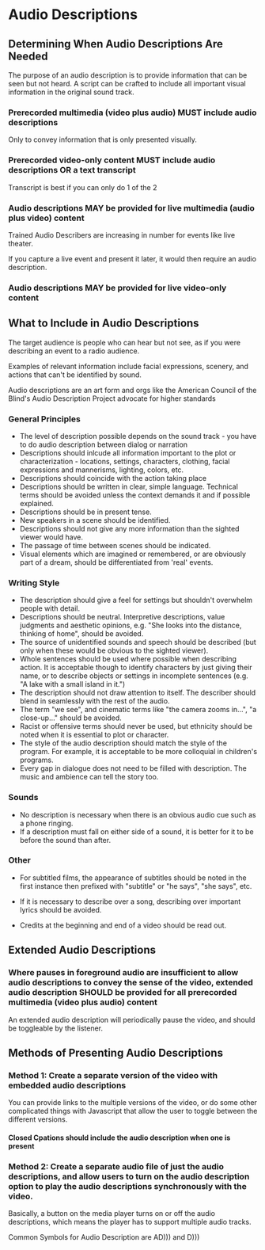 # Audio Descriptions

## Determining When Audio Descriptions Are Needed

The purpose of an audio description is to provide information that can be seen but not heard. A script can be crafted to include all important visual information in the original sound track.

### Prerecorded multimedia (video plus audio) MUST include audio descriptions

Only to convey information that is only presented visually.

### Prerecorded video-only content MUST include audio descriptions OR a text transcript

Transcript is best if you can only do 1 of the 2

### Audio descriptions MAY be provided for live multimedia (audio plus video) content

Trained Audio Describers are increasing in number for events like live theater.

If you capture a live event and present it later, it would then require an audio description.

### Audio descriptions MAY be provided for live video-only content

## What to Include in Audio Descriptions

The target audience is people who can hear but not see, as if you were describing an event to a radio audience.

Examples of relevant information include facial expressions, scenery, and actions that can't be identified by sound.

Audio descriptions are an art form and orgs like the American Council of the Blind's Audio Description Project advocate for higher standards

### General Principles

- The level of description possible depends on the sound track - you have to do audio description between dialog or narration
- Descriptions should inlcude all information important to the plot or characterization - locations, settings, characters, clothing, facial expressions and mannerisms, lighting, colors, etc.
- Descriptions should coincide with the action taking place
- Descriptions should be written in clear, simple language. Technical terms should be avoided unless the context demands it and if possible explained.
- Descriptions should be in present tense.
- New speakers in a scene should be identified.
- Descriptions should not give any more information than the sighted viewer would have.
- The passage of time between scenes should be indicated.
- Visual elements which are imagined or remembered, or are obviously part of a dream, should be differentiated from 'real' events.

###  Writing Style

- The description should give a feel for settings but shouldn't overwhelm people with detail.
- Descriptions should be neutral. Interpretive descriptions, value judgments and aesthetic opinions, e.g. "She looks into the distance, thinking of home", should be avoided.
- The source of unidentified sounds and speech should be described (but only when these would be obvious to the sighted viewer).
- Whole sentences should be used where possible when describing action. It is acceptable though to identify characters by just giving their name, or to describe objects or settings in incomplete sentences (e.g. "A lake with a small island in it.")
- The description should not draw attention to itself. The describer should blend in seamlessly with the rest of the audio.
- The term "we see", and cinematic terms like "the camera zooms in…", "a close-up…" should be avoided.
- Racist or offensive terms should never be used, but ethnicity should be noted when it is essential to plot or character.
- The style of the audio description should match the style of the program. For example, it is acceptable to be more colloquial in children's programs.
- Every gap in dialogue does not need to be filled with description. The music and ambience can tell the story too.

### Sounds

- No description is necessary when there is an obvious audio cue such as a phone ringing.
- If a description must fall on either side of a sound, it is better for it to be before the sound than after.

### Other

- For subtitled films, the appearance of subtitles should be noted in the first instance then prefixed with "subtitle" or "he says", "she says", etc.

- If it is necessary to describe over a song, describing over important lyrics should be avoided.

- Credits at the beginning and end of a video should be read out.

## Extended Audio Descriptions

### Where pauses in foreground audio are insufficient to allow audio descriptions to convey the sense of the video, extended audio description SHOULD be provided for all prerecorded multimedia (video plus audio) content

An extended audio description will periodically pause the video, and should be toggleable by the listener.

## Methods of Presenting Audio Descriptions

### Method 1: Create a separate version of the video with embedded audio descriptions

You can provide links to the multiple versions of the video, or do some other complicated things with Javascript that allow the user to toggle between the different versions.

#### Closed Cpations should include the audio description when one is present 

### Method 2: Create a separate audio file of just the audio descriptions, and allow users to turn on the audio description option to play the audio descriptions synchronously with the video.

Basically, a button on the media player turns on or off the audio descriptions, which means the player has to support multiple audio tracks.

Common Symbols for Audio Description are AD))) and D)))